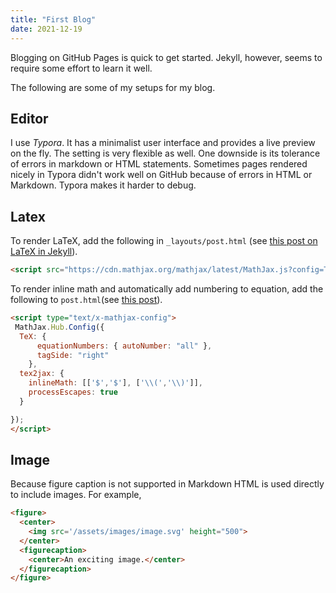 ```yaml
---
title: "First Blog"
date: 2021-12-19
---
```


Blogging on GitHub Pages is quick to get started. Jekyll, however, seems to require some effort to learn it well. 

The following are some of my setups for my blog.

## Editor

I use *Typora*. It has a minimalist user interface and provides a live preview on the fly. The setting is very flexible as well. One downside is its tolerance of errors in markdown or HTML statements. Sometimes pages rendered nicely in Typora didn't work well on GitHub because of errors in HTML or Markdown. Typora makes it harder to debug. 

## Latex

To render LaTeX, add the following in `_layouts/post.html` (see [this post on LaTeX in Jekyll](http://www.iangoodfellow.com/blog/jekyll/markdown/tex/2016/11/07/latex-in-markdown.html)).

```html
<script src="https://cdn.mathjax.org/mathjax/latest/MathJax.js?config=TeX-AMS-MML_HTMLorMML" type="text/javascript"></script>
```

 To render inline math and automatically add numbering to equation, add the following to `post.html`(see [this post](https://stackoverflow.com/questions/59141529/mathjax-equation-numbers-do-not-show-using-jekyll-on-github-pages)).

```html
<script type="text/x-mathjax-config">
 MathJax.Hub.Config({
  TeX: {
      equationNumbers: { autoNumber: "all" },
      tagSide: "right"
    },
  tex2jax: {
    inlineMath: [['$','$'], ['\\(','\\)']],
    processEscapes: true
  }

});
</script>
```

## Image

Because figure caption is not supported in Markdown HTML is used directly to include images. For example,

```html
<figure>
  <center>
    <img src='/assets/images/image.svg' height="500">
  </center>
  <figurecaption>
    <center>An exciting image.</center>
  </figurecaption>
</figure>
```

